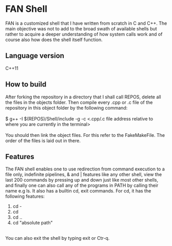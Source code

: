 # FAN Shell

FAN is a customized shell that I have written from scratch in C and C++. The main objective was not to add to the broad swath of available shells 
but rather to acquire a deeper understanding of how system calls work and of course also how does the shell itself function.

## Language version
C++11

## How to build
After forking the repository in a directory that I shall call REPOS, delete all the files in the objects folder. Then compile every .cpp or .c file of 
the repository in this object folder by the following command: <br /><br />
$ g++ -I $(REPOS)/Shell/include -g -c <.cpp/.c file address relative to where you are currently in the terminal> <br /><br />
You should then link the object files. For this refer to the FakeMakeFile. The order of the files is laid out in there.

## Features
The FAN shell enables one to use redirection from command execution to a file only, indefinite pipelines, & and | features like any other shell,
 view the last 200 commands by pressing up and down just like most other shells, and finally one can also call any of the programs in PATH by calling 
 their name e.g ls. It also has a builtin cd, exit commands. For cd, it has the following features: <br />
 1. cd - <br />
 2. cd <br />
 3. cd .. <br />
 4. cd "absolute path" <br />

 <br/> You can also exit the shell by typing exit or Ctr-q.
